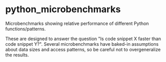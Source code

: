 # python_microbenchmarks
Microbenchmarks showing relative performance of different Python functions/patterns.

These are designed to answer the question "Is code snippet X faster than code snippet Y?".
Several microbenchmarks have baked-in assumptions about data sizes and access patterns, so be careful not to overgeneralize the results.
